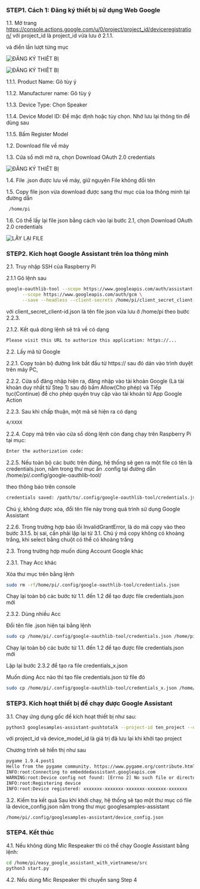 
### STEP1.  Cách 1: Đăng ký thiết bị sử dụng Web Google

1.1. Mở trang https://console.actions.google.com/u/0/project/project_id/deviceregistration/ với project_id là project_id vừa lưu ở 2.1.1.

và điền lần lượt từng mục

![ĐĂNG KÝ THIẾT BỊ](https://developers.google.com/assistant/sdk/images/console/device-models-aog.png)

![ĐĂNG KÝ THIẾT BỊ](https://user-images.githubusercontent.com/64348125/109378336-3f136d80-7904-11eb-808e-37bf5c726bf3.png)

1.1.1. Product Name: Gõ tùy ý

1.1.2. Manufacturer name: Gõ  tùy ý

1.1.3. Device Type: Chọn Speaker

1.1.4. Device Model ID: Để mặc định hoặc tùy chọn. Nhớ lưu lại thông tin để dùng sau

1.1.5. Bấm Register Model

1.2. Download file về máy

1.3. Cửa sổ mới mở ra, chọn Download OAuth 2.0 credentials

![ĐĂNG KÝ THIẾT BỊ](https://user-images.githubusercontent.com/64348125/109378347-56525b00-7904-11eb-9764-c2af673d9ac4.png)


1.4. File .json được lưu về máy, giữ nguyên File không đổi tên 

1.5. Copy file json vừa download được sang thư mục của loa thông minh tại đường dẫn
```sh
 /home/pi
```
1.6. Có thể lấy lại file json bằng cách vào lại bước 2.1, chọn Download OAuth 2.0 credentials

![LẤY LẠI FILE](https://developers.google.com/assistant/sdk/images/console/edit-model.png)

### STEP2. Kích hoạt Google Assistant trên loa thông minh

2.1. Truy nhập SSH của Raspberry Pi

2.1.1 Gõ lệnh sau

```sh
google-oauthlib-tool --scope https://www.googleapis.com/auth/assistant-sdk-prototype \
      --scope https://www.googleapis.com/auth/gcm \
      --save --headless --client-secrets /home/pi/client_secret_client-id.json

```
với client_secret_client-id.json là tên file json vừa lưu ở /home/pi theo bước 2.2.3.

2.1.2. Kết quả dòng lệnh sẽ trả về có dạng

```sh
Please visit this URL to authorize this application: https://...
```
2.2. Lấy mã từ Google

2.2.1. Copy toàn bộ đường link bắt đầu từ https:// sau đó dán vào trình duyệt trên máy PC, 

2.2.2. Cửa sổ đăng nhập hiện ra, đăng nhập vào tài khoản Google (Là tài khoản duy nhất từ Step 1) sau đó bấm Allow(Cho phép) và Tiếp tục(Continue) để cho phép quyền truy cập vào tài khoản từ App Google Action

2.2.3. Sau khi chấp thuận, một mã sẽ hiện ra có dạng

```sh
4/XXXX
```
2.2.4. Copy mã trên vào cửa sổ dòng lệnh còn đang chạy trên Raspberry Pi tại mục:

```sh
Enter the authorization code:

```
2.2.5. Nếu toàn bộ các bước trên đúng, hệ thống sẽ gen ra một file có tên là credentials.json, nằm trong thư mục ẩn .config tại đường dẫn /home/pi/.config/google-oauthlib-tool/

theo thông báo trên console

```sh
credentials saved: /path/to/.config/google-oauthlib-tool/credentials.json

```
Chú ý, không được xóa, đổi tên file này trong quá trình sử dụng Google Assistant

2.2.6. Trong trường hợp báo lỗi InvalidGrantError, là do mã copy vào theo bước 3.1.5. bị sai, cần phải lặp lại từ 3.1. Chú ý mã copy không có khoảng trắng, khi select bằng chuột có thể có khoảng trắng

2.3. Trong trường hợp muốn dùng Account Google khác

2.3.1. Thay Acc khác

Xóa thư mục trên bằng lệnh

```sh
sudo rm -rf/home/pi/.config/google-oauthlib-tool/credentials.json

```
Chạy lại toàn bộ các bước từ 1.1. đến 1.2 để tạo được file credentials.json mới

2.3.2. Dùng nhiều Acc

Đổi tên file .json hiện tại bằng lệnh

```sh
sudo cp /home/pi/.config/google-oauthlib-tool/credentials.json /home/pi/.config/google-oauthlib-tool/credentials_1.json

```
Chạy lại toàn bộ các bước từ 1.1. đến 1.2 để tạo được file credentials.json mới

Lặp lại bước 2.3.2 để tạo ra file credentials_x.json

Muốn dùng Acc nào thì tạo file credentials.json từ file đó

```sh
sudo cp /home/pi/.config/google-oauthlib-tool/credentials_x.json /home/pi/.config/google-oauthlib-tool/credentials.json

```

### STEP3. Kích hoạt thiết bị để chạy được Google Assistant

3.1. Chạy ứng dụng gốc để kích hoạt thiết bị như sau:

```sh
python3 googlesamples-assistant-pushtotalk --project-id ten_project --device-model-id ten_device_id
```
với project_id và device_model_id là giá trị đã lưu lại khi khởi tạo project

Chương trình sẽ hiển thị như sau
```sh
pygame 1.9.4.post1
Hello from the pygame community. https://www.pygame.org/contribute.html
INFO:root:Connecting to embeddedassistant.googleapis.com
WARNING:root:Device config not found: [Errno 2] No such file or directory: '/home/pi/.config/googlesamples-assistant/device_config.json'
INFO:root:Registering device
INFO:root:Device registered: xxxxxxx-xxxxxxx-xxxxxxx-xxxxxxx-xxxxxxx

```
3.2. Kiểm tra kết quả
Sau khi khởi chạy, hệ thống sẽ tạo một thư mục có file là device_config.json nằm trong thư mục googlesamples-assistant
```sh
/home/pi/.config/googlesamples-assistant/device_config.json
```
### STEP4. Kết thúc

4.1. Nếu không dùng Mic Respeaker thì có thể chạy Google Assistant bằng lệnh:

```sh
cd /home/pi/easy_google_assistant_with_vietnamese/src
python3 start.py
```
4.2. Nếu dùng Mic Respeaker thì chuyển sang Step 4
